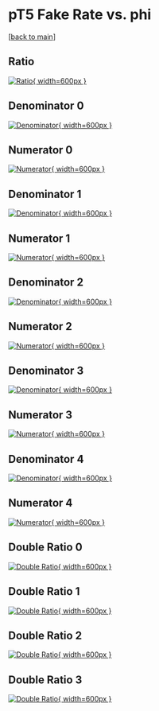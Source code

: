 # pT5 Fake Rate vs. phi

[[back to main](./)]



## Ratio

[![Ratio](../mtv/var/pT5_fakerate_phi.png){ width=600px }](../mtv/var/pT5_fakerate_phi.pdf)

## Denominator 0

[![Denominator](../mtv/den/pT5_fakerate_phi_den0.png){ width=600px }](../mtv/den/pT5_fakerate_phi_den0.pdf)

## Numerator 0

[![Numerator](../mtv/num/pT5_fakerate_phi_num0.png){ width=600px }](../mtv/num/pT5_fakerate_phi_num0.pdf)

## Denominator 1

[![Denominator](../mtv/den/pT5_fakerate_phi_den1.png){ width=600px }](../mtv/den/pT5_fakerate_phi_den1.pdf)

## Numerator 1

[![Numerator](../mtv/num/pT5_fakerate_phi_num1.png){ width=600px }](../mtv/num/pT5_fakerate_phi_num1.pdf)

## Denominator 2

[![Denominator](../mtv/den/pT5_fakerate_phi_den2.png){ width=600px }](../mtv/den/pT5_fakerate_phi_den2.pdf)

## Numerator 2

[![Numerator](../mtv/num/pT5_fakerate_phi_num2.png){ width=600px }](../mtv/num/pT5_fakerate_phi_num2.pdf)

## Denominator 3

[![Denominator](../mtv/den/pT5_fakerate_phi_den3.png){ width=600px }](../mtv/den/pT5_fakerate_phi_den3.pdf)

## Numerator 3

[![Numerator](../mtv/num/pT5_fakerate_phi_num3.png){ width=600px }](../mtv/num/pT5_fakerate_phi_num3.pdf)

## Denominator 4

[![Denominator](../mtv/den/pT5_fakerate_phi_den4.png){ width=600px }](../mtv/den/pT5_fakerate_phi_den4.pdf)

## Numerator 4

[![Numerator](../mtv/num/pT5_fakerate_phi_num4.png){ width=600px }](../mtv/num/pT5_fakerate_phi_num4.pdf)

## Double Ratio 0

[![Double Ratio](../mtv/ratio/pT5_fakerate_phi_ratio0.png){ width=600px }](../mtv/ratio/pT5_fakerate_phi_ratio0.pdf)

## Double Ratio 1

[![Double Ratio](../mtv/ratio/pT5_fakerate_phi_ratio1.png){ width=600px }](../mtv/ratio/pT5_fakerate_phi_ratio1.pdf)

## Double Ratio 2

[![Double Ratio](../mtv/ratio/pT5_fakerate_phi_ratio2.png){ width=600px }](../mtv/ratio/pT5_fakerate_phi_ratio2.pdf)

## Double Ratio 3

[![Double Ratio](../mtv/ratio/pT5_fakerate_phi_ratio3.png){ width=600px }](../mtv/ratio/pT5_fakerate_phi_ratio3.pdf)

